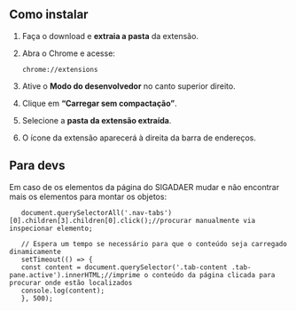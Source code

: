 ## Como instalar

1. Faça o download e **extraia a pasta** da extensão.
2. Abra o Chrome e acesse:

   ```
   chrome://extensions
   ```

3. Ative o **Modo do desenvolvedor** no canto superior direito.
4. Clique em **“Carregar sem compactação”**.
5. Selecione a **pasta da extensão extraída**.
6. O ícone da extensão aparecerá à direita da barra de endereços.


## Para devs

Em caso de os elementos da página do SIGADAER mudar e não encontrar mais os elementos para montar os objetos:

   ```
      document.querySelectorAll('.nav-tabs')[0].children[3].children[0].click();//procurar manualmente via inspecionar elemento;

      // Espera um tempo se necessário para que o conteúdo seja carregado dinamicamente
      setTimeout(() => {
      const content = document.querySelector('.tab-content .tab-pane.active').innerHTML;//imprime o conteúdo da página clicada para procurar onde estão localizados
      console.log(content);
      }, 500);
   ```